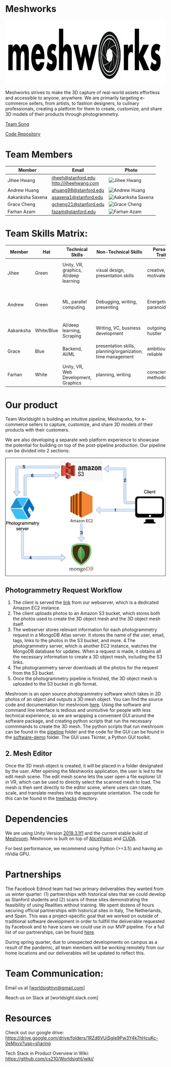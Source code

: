 # Meshworks

<img src="https://github.com/cs210/Worldsight/blob/master/meshworks-logo.png" width = "1000" height = "200" alt="Meshworks">

Meshworks strives to make the 3D capture of real-world assets effortless and accessible to anyone, anywhere. We are primarily targeting e-commerce sellers, from artists, to fashion designers, to culinary professionals, creating a platform for them to create, customize, and share 3D models of their products through photogrammetry.

[Team Song](https://www.youtube.com/watch?v=VDvr08sCPOc)

[Code Repository](https://github.com/alanefl/seer)

# Team Members
Member | Email | Photo
--- | --- | ---
Jihee Hwang | jiheeh@stanford.edu<br/>http://jiheehwang.com | <img src="http://alarmringing.com/img/sanfran_small.jpg" alt="Jihee Hwang" width="157.5" height="157.5">
Andrew Huang | ahuang98@stanford.edu | <img src="https://andrewhuang121.github.io/images/AndrewHuang.jpg" alt="Andrew Huang" width = "157.5" height="150">
Aakanksha Saxena | asaxena1@stanford.edu | <img src="https://github.com/cs210/Worldsight/blob/master/treehacks/Headshot.png" alt="Aakanksha Saxena" width = "157.5" height="150">
Grace Cheng | gcheng21@stanford.edu | <img src="http://stanford.edu/~gcheng21/img/grace.JPG" alt="Grace Cheng" width = "157.5" height="157.5">
Farhan Azam | fazam@stanford.edu | <img src="https://i.imgur.com/3Kho7vN.jpg" alt="Farhan Azam" width = "157.5" height="157.5">

# Team Skills Matrix:

Member | Hat | Technical Skills | Non-Technical Skills | Personal Traits | Desired Growth | Weaknesses
--- | --- | --- | --- | --- | --- | ---
Jihee | Green | Unity, VR, graphics, AI/deep learning | visual design, presentation skills | creative, motivated | product management skills, collaborative development | time management
Andrew | Green | ML, parallel computing | Debugging, writing, presenting | Energetic, paranoid, fun | Product management, VR development, user experience | Time management, [getting nerd sniped](https://xkcd.com/356/), often tired 
Aakanksha | White/Blue | AI/deep learning, Scraping | Writing, VC, business development | outgoing, hustler | VR, Unity, Product Development | time management
Grace | Blue | Backend, AI/ML | presentation skills, planning/organization, time management | ambitious, reliable | VR development, product management | indecision
Farhan | White | Unity, VR, Web Development, Graphics | planning, writing | conscientious, methodical | public speaking, product management | communication

# Our product
Team Worldsight is building an intuitive pipeline, Meshworks, for e-commerce sellers to capture, customize, and share 3D models of their products with their customers. 

We are also developing a separate web platform experience to showcase the potential for building on top of the post-pipeline production. Our pipeline can be divided into 2 sections:

<p align="center">
  <img src="https://github.com/cs210/Worldsight/blob/master/MeshworksTechStack.png">
</p>

## Photogrammetry Request Workflow
1. The client is served the [link](http://mesh-works.io/ "Title") from our webserver, which is a dedicated Amazon EC2 instance. 
2. The client uploads photos to an Amazon S3 bucket, which stores both the photos used to create the 3D object mesh and the 3D object mesh itself. 
3. The webserver stores relevant information for each photogrammetry request in a MongoDB Atlas server. It stores the name of the user, email, tags, links to the photos in the S3 bucket, and more. 
4.The photogrammetry server, which is another EC2 instance, watches the MongoDB database for updates. When a request is made, it obtains all the necessary information to create a 3D object mesh, including the S3 links. 
5. The photogrammetry server downloads all the photos for the request from the S3 bucket. 
6. Once the photogrammetry pipeline is finished, the 3D object mesh is uploaded to the S3 bucket in glb format. 

Meshroom is an open source photogrammetry software which takes in 2D photos of an object and outputs a 3D mesh object. You can find the source code and documentation for meshroom [here](https://github.com/alicevision/meshroom). Using the software and command line interface is tedious and unintuitive for people with less technical experience, so we are wrapping a convenient GUI around the software package, and creating python scripts that run the necessary commmands to create the 3D mesh. The python scripts that run meshroom can be found in the [pipeline](https://github.com/cs210/Worldsight/tree/master/pipeline) folder and the code for the GUI can be found in the [software-demo](https://github.com/cs210/Worldsight/tree/master/software-demo) folder. The GUI uses Tkinter, a Python GUI toolkit. 

## 2. Mesh Editor
Once the 3D mesh object is created, it will be placed in a folder designated by the user. After opening the Meshworks application, the user is led to the edit mesh scene. The edit mesh scene lets the user open a file explorer UI in VR, which can be used to directly select the scanned mesh to load. The mesh is then sent directly to the editor scene, where users can rotate, scale, and translate meshes into the appropriate orientation. The code for this can be found in the [treehacks](https://github.com/cs210/Worldsight/tree/master/treehacks) directory. 

# Dependencies
We are using Unity Version [2019.3.1f1](https://unity3d.com/get-unity/download/archive) and the current stable build of [Meshroom](https://github.com/alicevision/meshroom/blob/develop/INSTALL.md). Meshroom is built on top of [AliceVision](https://github.com/alicevision/AliceVision/blob/develop/INSTALL.md) and [CUDA](https://developer.nvidia.com/cuda-downloads).

For best performance, we recommend using Python (>=3.5) and having an nVidia GPU.

# Partnerships
The Facebook Edmod team had two primary deliverables they wanted from us winter quarter: (1) partnerships with historical sites that we could develop as Stanford students and (2) scans of these sites demonstrating the feasibility of using Realities without training. We spent dozens of hours securing official partnerships with historical sites in Italy, The Netherlands, and Spain. This was a project-specific goal that we worked on outside of traditional software development in order to fullfill the deliverable requested by Facebook and to have scans we could use in our MVP pipeline. For a full list of our partnerships, can be found [here](https://github.com/cs210/Worldsight/blob/master/site-outreach-documentation.md).

During spring quarter, due to unexpected developments on campus as a result of the pandemic, all team members will be working remotely from our home locations and our deliverables will be updated to reflect this.

# Team Communication:
Email us at [worldsightvr@gmail.com]

Reach us on Slack at [worldsight.slack.com]

# Resources
Check out our google drive: https://drive.google.com/drive/folders/1RZd6VUiSgIe9Pw3Y4k7hHcuKc-0eMxvx?usp=sharing

Tech Stack in Product Overview in Wiki: https://github.com/cs210/Worldsight/wiki/
